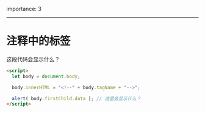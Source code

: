 importance: 3

---

# 注释中的标签

这段代码会显示什么？

```html
<script>
  let body = document.body;

  body.innerHTML = "<!--" + body.tagName + "-->";

  alert( body.firstChild.data ); // 这里会显示什么？
</script>
```
